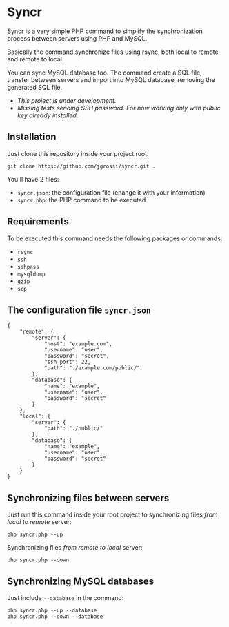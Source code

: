 # Syncr

Syncr is a very simple PHP command to simplify the synchronization process between servers using PHP and MySQL.

Basically the command synchronize files using rsync, both local to remote and remote to local. 

You can sync MySQL database too. The command create a SQL file, transfer between servers and import into MySQL database, removing the generated SQL file.

- *This project is under development.*
- *Missing tests sending SSH password. For now working only with public key already installed.*

## Installation

Just clone this repository inside your project root.

    git clone https://github.com/jgrossi/syncr.git .

You'll have 2 files:

- `syncr.json`: the configuration file (change it with your information)
- `syncr.php`: the PHP command to be executed

## Requirements

To be executed this command needs the following packages or commands:

- `rsync`
- `ssh`
- `sshpass`
- `mysqldump`
- `gzip`
- `scp`

## The configuration file `syncr.json`

    {
        "remote": {
            "server": {
                "host": "example.com",
                "username": "user",
                "password": "secret",
                "ssh_port": 22,
                "path": "./example.com/public/"
            },
            "database": {
                "name": "example",
                "username": "user",
                "password": "secret"
            }
        },
        "local": {
            "server": {
                "path": "./public/"
            },
            "database": {
                "name": "example",
                "username": "user",
                "password": "secret"
            }    
        }
    }

## Synchronizing files between servers

Just run this command inside your root project to synchronizing files *from local to remote* server:

    php syncr.php --up

Synchronizing files *from remote to local* server:

    php syncr.php --down

## Synchronizing MySQL databases

Just include `--database` in the command:

    php syncr.php --up --database
    php syncr.php --down --database


